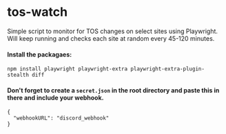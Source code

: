 # tos-watch
Simple script to monitor for TOS changes on select sites using Playwright. Will keep running and checks each site at random every 45-120 minutes.

#### Install the packagaes:
`npm install playwright playwright-extra playwright-extra-plugin-stealth diff`

#### Don't forget to create a `secret.json` in the root directory and paste this in there and include your webhook.
```
{
  "webhookURL": "discord_webhook"
}
```